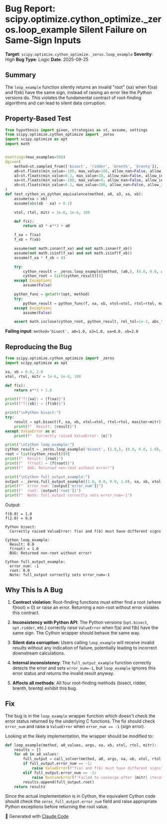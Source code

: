 # Bug Report: scipy.optimize.cython_optimize._zeros.loop_example Silent Failure on Same-Sign Inputs

**Target**: `scipy.optimize.cython_optimize._zeros.loop_example`
**Severity**: High
**Bug Type**: Logic
**Date**: 2025-09-25

## Summary

The `loop_example` function silently returns an invalid "root" (xa) when f(xa) and f(xb) have the same sign, instead of raising an error like the Python versions do. This violates the fundamental contract of root-finding algorithms and can lead to silent data corruption.

## Property-Based Test

```python
from hypothesis import given, strategies as st, assume, settings
from scipy.optimize.cython_optimize import _zeros
import scipy.optimize as opt
import math


@settings(max_examples=500)
@given(
    method=st.sampled_from(['bisect', 'ridder', 'brenth', 'brentq']),
    a0=st.floats(min_value=-100, max_value=100, allow_nan=False, allow_infinity=False),
    a3=st.floats(min_value=0.1, max_value=10, allow_nan=False, allow_infinity=False),
    xa=st.floats(min_value=-100, max_value=0, allow_nan=False, allow_infinity=False),
    xb=st.floats(min_value=0.1, max_value=100, allow_nan=False, allow_infinity=False),
)
def test_cython_vs_python_equivalence(method, a0, a3, xa, xb):
    assume(xa < xb)
    assume(abs(xb - xa) > 0.1)

    xtol, rtol, mitr = 1e-6, 1e-6, 100

    def f(x):
        return a3 * x**3 + a0

    f_xa = f(xa)
    f_xb = f(xb)

    assume(not math.isnan(f_xa) and not math.isnan(f_xb))
    assume(not math.isinf(f_xa) and not math.isinf(f_xb))
    assume(f_xa * f_xb < 0)

    try:
        cython_result = _zeros.loop_example(method, (a0,), (0.0, 0.0, a3), xa, xb, xtol, rtol, mitr)
        cython_root = list(cython_result)[0]
    except Exception:
        assume(False)

    python_func = getattr(opt, method)
    try:
        python_result = python_func(f, xa, xb, xtol=xtol, rtol=rtol, maxiter=mitr, full_output=False, disp=False)
    except Exception:
        assume(False)

    assert math.isclose(cython_root, python_result, rel_tol=1e-3, abs_tol=1e-3)
```

**Failing input**: `method='bisect', a0=1.0, a3=1.0, xa=0.0, xb=2.0`

## Reproducing the Bug

```python
from scipy.optimize.cython_optimize import _zeros
import scipy.optimize as opt

xa, xb = 0.0, 2.0
xtol, rtol, mitr = 1e-6, 1e-6, 100

def f(x):
    return x**3 + 1.0

print(f"f({xa}) = {f(xa)}")
print(f"f({xb}) = {f(xb)}")

print("\nPython bisect:")
try:
    result = opt.bisect(f, xa, xb, xtol=xtol, rtol=rtol, maxiter=mitr)
    print(f"  Result: {result}")
except ValueError as e:
    print(f"  Correctly raised ValueError: {e}")

print("\nCython loop_example:")
cython_result = _zeros.loop_example('bisect', (1.0,), (0.0, 0.0, 1.0), xa, xb, xtol, rtol, mitr)
root = list(cython_result)[0]
print(f"  Result: {root}")
print(f"  f(root) = {f(root)}")
print(f"  BUG: Returned non-root without error!")

print("\nCython full_output_example:")
output = _zeros.full_output_example((1.0, 0.0, 0.0, 1.0), xa, xb, xtol, rtol, mitr)
print(f"  error_num: {output['error_num']}")
print(f"  root: {output['root']}")
print(f"  Note: full_output correctly sets error_num=-1")
```

Output:
```
f(0.0) = 1.0
f(2.0) = 9.0

Python bisect:
  Correctly raised ValueError: f(a) and f(b) must have different signs

Cython loop_example:
  Result: 0.0
  f(root) = 1.0
  BUG: Returned non-root without error!

Cython full_output_example:
  error_num: -1
  root: 0.0
  Note: full_output correctly sets error_num=-1
```

## Why This Is A Bug

1. **Contract violation**: Root-finding functions must either find a root (where f(root) ≈ 0) or raise an error. Returning a non-root without error violates this contract.

2. **Inconsistency with Python API**: The Python versions (`opt.bisect`, `opt.ridder`, etc.) correctly raise `ValueError` when f(a) and f(b) have the same sign. The Cython wrapper should behave the same way.

3. **Silent data corruption**: Users calling `loop_example` will receive invalid results without any indication of failure, potentially leading to incorrect downstream calculations.

4. **Internal inconsistency**: The `full_output_example` function correctly detects the error and sets `error_num=-1`, but `loop_example` ignores this error status and returns the invalid result anyway.

5. **Affects all methods**: All four root-finding methods (bisect, ridder, brenth, brentq) exhibit this bug.

## Fix

The bug is in the `loop_example` wrapper function which doesn't check the error status returned by the underlying C functions. The fix should check `error_num` and raise a `ValueError` when `error_num == -1` (sign error).

Looking at the likely implementation, the wrapper should be modified to:

```python
def loop_example(method, a0_values, args, xa, xb, xtol, rtol, mitr):
    results = []
    for a0 in a0_values:
        full_output = call_solver(method, a0, args, xa, xb, xtol, rtol, mitr)
        if full_output.error_num == -1:
            raise ValueError(f"f(a) and f(b) must have different signs")
        elif full_output.error_num == -2:
            raise RuntimeError(f"Failed to converge after {mitr} iterations")
        results.append(full_output.root)
    return results
```

Since the actual implementation is in Cython, the equivalent Cython code should check the `zeros_full_output.error_num` field and raise appropriate Python exceptions before returning the root value.

🤖 Generated with [Claude Code](https://claude.ai/code)